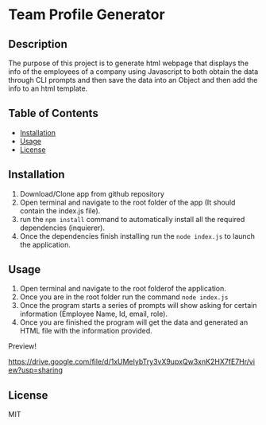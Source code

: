 
# Team Profile Generator

## Description 

The purpose of this project is to generate html webpage that displays the info of the employees of a company using Javascript to both obtain the data through CLI prompts and then save the data into an Object and then add the info to an html template. 

## Table of Contents

* [Installation](#installation)
* [Usage](#usage)
* [License](#license)

## Installation

1. Download/Clone app from github repository
2. Open terminal and navigate to the root folder of the app (It should contain the index.js file).
3. run the `npm install` command to automatically install all the required dependencies (inquierer).
4. Once the dependencies finish installing run the `node index.js` to launch the application.

## Usage 

1. Open terminal and navigate to the root folderof the application.
2. Once you are in the root folder run the command `node index.js`
3. Once the program starts a series of prompts will show asking for certain information (Employee Name, Id, email, role).
4. Once you are finished the program will get the data and generated an HTML file with the information provided.

Preview!

https://drive.google.com/file/d/1xUMeIybTry3vX9upxQw3xnK2HX7fE7Hr/view?usp=sharing





## License

MIT
    